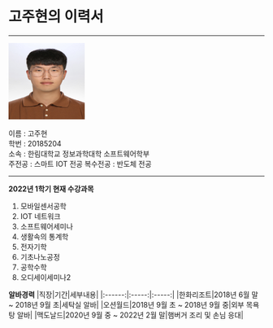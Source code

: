 # 고주현의 이력서
-------------------------
<img src = KakaoTalk_20200820_134435662.jpg height = 150 width = 150>

이름 : 고주현   
학번 : 20185204   
소속 : 한림대학교 정보과학대학 소프트웨어학부   
주전공 : 스마트 IOT 전공    복수전공 : 반도체 전공    

----------------------------
**2022년 1학기 현재 수강과목**
1. 모바일센서공학
2. IOT 네트워크
3. 소프트웨어세미나
4. 생활속의 통계학
5. 전자기학
6. 기초나노공정
7. 공학수학
8. 오디세이세미나2

**알바경력**
|직장|기간|세부내용|
|:------:|:-----:|:-----:|
|한화리조트|2018년 6월 말 ~ 2018년 9월 초|세탁실 알바|
|오션월드|2018년 9월 초 ~ 2018년 9월 중|외부 목욕탕 알바|
|맥도날드|2020년 9월 중 ~ 2022년 2월 말|햄버거 조리 및 손님 응대|
